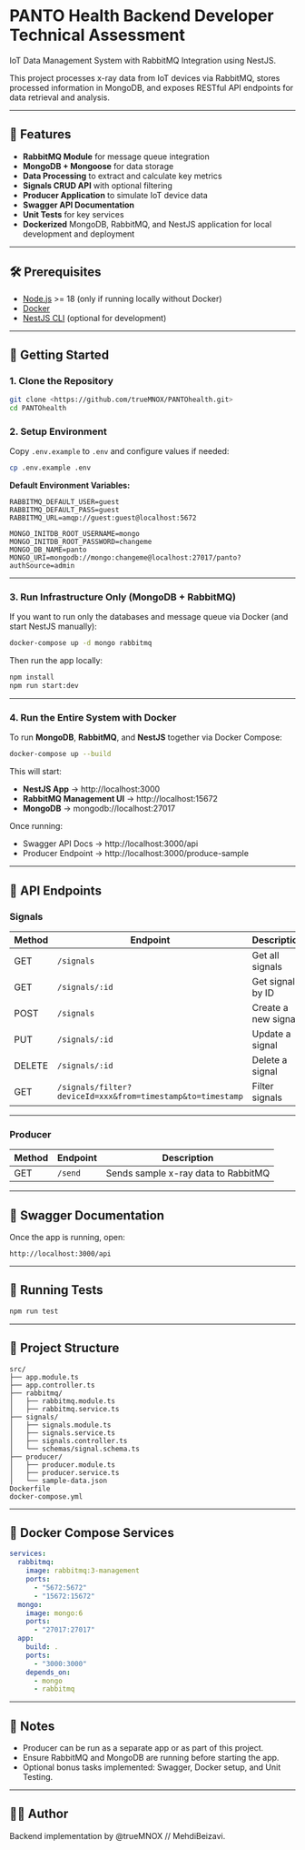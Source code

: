 # PANTO Health Backend Developer Technical Assessment

IoT Data Management System with RabbitMQ Integration using NestJS.

This project processes x-ray data from IoT devices via RabbitMQ, stores processed information in MongoDB, and exposes RESTful API endpoints for data retrieval and analysis.

---

## 📌 Features
- **RabbitMQ Module** for message queue integration
- **MongoDB + Mongoose** for data storage
- **Data Processing** to extract and calculate key metrics
- **Signals CRUD API** with optional filtering
- **Producer Application** to simulate IoT device data
- **Swagger API Documentation**
- **Unit Tests** for key services
- **Dockerized** MongoDB, RabbitMQ, and NestJS application for local development and deployment

---

## 🛠 Prerequisites
- [Node.js](https://nodejs.org/) >= 18 (only if running locally without Docker)
- [Docker](https://www.docker.com/)
- [NestJS CLI](https://docs.nestjs.com/cli/overview) (optional for development)

---

## 🚀 Getting Started

### 1. Clone the Repository
```bash
git clone <https://github.com/trueMNOX/PANTOhealth.git>
cd PANTOhealth
```

### 2. Setup Environment
Copy `.env.example` to `.env` and configure values if needed:
```bash
cp .env.example .env
```

**Default Environment Variables:**
```env
RABBITMQ_DEFAULT_USER=guest
RABBITMQ_DEFAULT_PASS=guest
RABBITMQ_URL=amqp://guest:guest@localhost:5672

MONGO_INITDB_ROOT_USERNAME=mongo
MONGO_INITDB_ROOT_PASSWORD=changeme
MONGO_DB_NAME=panto
MONGO_URI=mongodb://mongo:changeme@localhost:27017/panto?authSource=admin
```

---

### 3. Run Infrastructure Only (MongoDB + RabbitMQ)
If you want to run only the databases and message queue via Docker (and start NestJS manually):
```bash
docker-compose up -d mongo rabbitmq
```
Then run the app locally:
```bash
npm install
npm run start:dev
```

---

### 4. Run the Entire System with Docker
To run **MongoDB**, **RabbitMQ**, and **NestJS** together via Docker Compose:
```bash
docker-compose up --build
```
This will start:
- **NestJS App** → http://localhost:3000
- **RabbitMQ Management UI** → http://localhost:15672
- **MongoDB** → mongodb://localhost:27017

Once running:
- Swagger API Docs → http://localhost:3000/api
- Producer Endpoint → http://localhost:3000/produce-sample

---

## 📡 API Endpoints

### Signals
| Method | Endpoint | Description |
|--------|----------|-------------|
| GET    | `/signals` | Get all signals |
| GET    | `/signals/:id` | Get signal by ID |
| POST   | `/signals` | Create a new signal |
| PUT    | `/signals/:id` | Update a signal |
| DELETE | `/signals/:id` | Delete a signal |
| GET    | `/signals/filter?deviceId=xxx&from=timestamp&to=timestamp` | Filter signals |

---

### Producer
| Method | Endpoint | Description |
|--------|----------|-------------|
| GET    | `/send` | Sends sample x-ray data to RabbitMQ |

---

## 📑 Swagger Documentation
Once the app is running, open:
```
http://localhost:3000/api
```

---

## 🧪 Running Tests
```bash
npm run test
```

---

## 📂 Project Structure
```
src/
├── app.module.ts
├── app.controller.ts
├── rabbitmq/
│   ├── rabbitmq.module.ts
│   ├── rabbitmq.service.ts
├── signals/
│   ├── signals.module.ts
│   ├── signals.service.ts
│   ├── signals.controller.ts
│   └── schemas/signal.schema.ts
├── producer/
│   ├── producer.module.ts
│   ├── producer.service.ts
│   └── sample-data.json
Dockerfile
docker-compose.yml
```

---

## 🐳 Docker Compose Services
```yaml
services:
  rabbitmq:
    image: rabbitmq:3-management
    ports:
      - "5672:5672"
      - "15672:15672"
  mongo:
    image: mongo:6
    ports:
      - "27017:27017"
  app:
    build: .
    ports:
      - "3000:3000"
    depends_on:
      - mongo
      - rabbitmq
```

---

## 📌 Notes
- Producer can be run as a separate app or as part of this project.
- Ensure RabbitMQ and MongoDB are running before starting the app.
- Optional bonus tasks implemented: Swagger, Docker setup, and Unit Testing.

---

## 👨‍💻 Author
Backend implementation by @trueMNOX // MehdiBeizavi.
